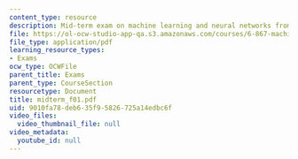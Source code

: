 ```yaml
---
content_type: resource
description: Mid-term exam on machine learning and neural networks from Fall 2003.
file: https://ol-ocw-studio-app-qa.s3.amazonaws.com/courses/6-867-machine-learning-fall-2006/9010fa78deb635f95826725a14edbc6f_midterm_f01.pdf
file_type: application/pdf
learning_resource_types:
- Exams
ocw_type: OCWFile
parent_title: Exams
parent_type: CourseSection
resourcetype: Document
title: midterm_f01.pdf
uid: 9010fa78-deb6-35f9-5826-725a14edbc6f
video_files:
  video_thumbnail_file: null
video_metadata:
  youtube_id: null
---
```

